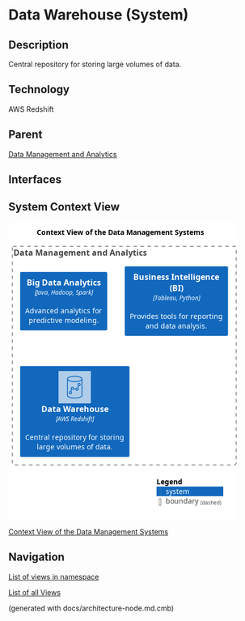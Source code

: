 # Data Warehouse (System)
## Description
Central repository for storing large volumes of data.

## Technology
AWS Redshift

## Parent
[Data Management and Analytics](../../mybank/data-management/context-boundary.md)

## Interfaces

## System Context View
![Context View of the Data Management Systems](../../mybank/data-management/context-view.png)

[Context View of the Data Management Systems](../../mybank/data-management/context-view.md)


## Navigation
[List of views in namespace](./views-in-namespace.md)

[List of all Views](../../views.md)

(generated with docs/architecture-node.md.cmb)
